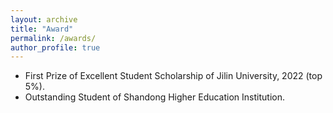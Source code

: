 ```yaml
---
layout: archive
title: "Award"
permalink: /awards/
author_profile: true
---
```


<ul>
<li> First Prize of Excellent Student Scholarship of Jilin University, 2022 (top 5%). <br /></li>
<li> Outstanding Student of Shandong Higher Education Institution. <br /></li>
</ul>
